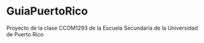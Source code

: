 # GuiaPuertoRico
Proyecto de la clase CCOM1293 de la Escuela Secundaria de la Universidad de Puerto Rico
